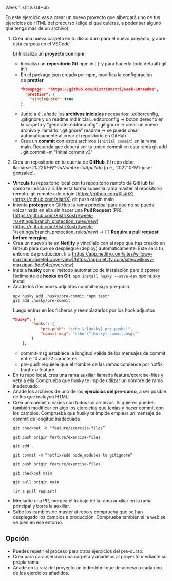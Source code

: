 Week 1. Git & GitHub

En este ejercicio vas a crear un nuevo proyecto que albergará uno de tus ejercicios de HTML del precurso (elige el que quieras, a poder ser alguno que tenga más de un archivo).

1. Crea una nueva carpeta en tu disco duro para el nuevo proyecto, y abre esta carpeta en el VSCode.

    b) Inicializa un **proyecto con npm**

    - Inicializa un **repositorio Git**
        npm init (-y para hacerlo todo default)
        git init
    - En el package.json creado por npm, modifica la configuración de **prettier**
        ```json
        "homepage": "https://github.com/XistriXostri/week-1#readme",
          "prettier": {
            "singleQuote": true
        }
        ```
    - Junto a él, añade los **archivos iniciales** necesarios: .editorconfig, .gitignore y un readme.md inicial.
        .editorconfig → boton derecho en la carpeta y “generate .editorconfig”
        .gitignore → crear un nuevo archivo y llamarlo “.gitignore”
        readme → se puede crear automáticamente al crear el repositorio en GitHub
    - Crea un **commit** con estos archivos (`Initial commit`) en la rama main. Recuerda que deberá ser tu único commit en esta rama
        git add .
        git commit -m "Initial commit v3"

2. Crea un repositorio en tu cuenta de **GitHub**. El repo debe llamarse *202210-W1-tuNombre-tuApellido* (p.e., 202210-W1-jose-gonzalez).

-   **Vincula** tu repositorio local con tu repositorio remoto de GitHub tal como te indican allí. De esta forma subes la rama master al repositorio remoto.
    git remote add origin [https://github.com/XistriX](https://github.com/XistriX)
    git push origin main
-   Intenta **proteger** en GitHub la rama principal para que no se pueda volcar nada en ella sin hacer una **Pull Request** (PR).
    [https://github.com/XistriXostri/week-1/settings/branch_protection_rules/new](https://github.com/XistriXostri/week-1/settings/branch_protection_rules/new) → [ ] **Require a pull request before merging**
-   Crea un nuevo site en **Netlify** y vincúlalo con el repo que has creado en GitHub para que se despliegue (deploy) automáticamente. Éste será tu entorno de producción.
    Ir a [https://app.netlify.com/sites/willowy-marzipan-5de94c/overview](https://app.netlify.com/sites/willowy-marzipan-5de94c/overview)
-   Instala **husky** con el método automático de instalación para disponer fácilmente de **hooks en Git**.
    `npm install husky --save-dev`
    npx husky install
-   Añade los dos hooks adjuntos commit-msg y pre-push.
    ```
    npx husky add .husky/pre-commit "npm test"
    git add .husky/pre-commit
    ```
    Luego entrar en los ficheros y reemplazarlos por los hook adjuntos
    ```json
    "husky": {
            "hooks": {
                "pre-push": "echo \"[Husky] pre-push\"",
                "commit-msg": "echo \"[Husky] commit-msg\""
            }
        },
    ```
    -   commit-msg establece la longitud válida de los mensajes de commit entre 10 and 72 caracteres
    -   pre-push requiere que el nombre de las ramas comience por hotfix, bugfix o feature
-   En tu repo local, crea una rama auxiliar llamada feature/exercise-files y vete a ella Comprueba que husky te impide utilizar un nombre de rama inadecuado.
-   Añade los archivos de uno de los **ejercicios del pre-curso**, a ser posible de los que incluyen HTML.
-   Crea un commit o varios con todos los archivos. Si quieres puedes también modificar en algo los ejercicios que tenías y hacer commit con los cambios. Comprueba que husky te impide emplear un mensaje de commit de longitud inadecuada
    ```
    git checkout -b "feature/exercise-files”

    git push origin feature/exercise-files

    git add .

    git commit -m “hotfix/add node_modules to gitignore”

    git push origin feature/exercise-files

    git checkout main

    git pull origin main

    (ir a pull request)
    ```
-   Mediante una PR, mergea el trabajo de la rama auxiliar en la rama principal y borra la auxiliar.
-   Sube los cambios de master al repo y comprueba que se han desplegado los cambios a producción. Comprueba también si la web se ve bien en ese entorno.

## **Opción**

-   Puedes repetir el proceso para otros ejercicios del pre-curso.
-   Crea para cara ejercicio una carpeta y añádelos al proyecto mediante su propia rama
-   Añade en la raíz del proyecto un index.html que de acceso a cada uno de los ejercicios añadidos.
